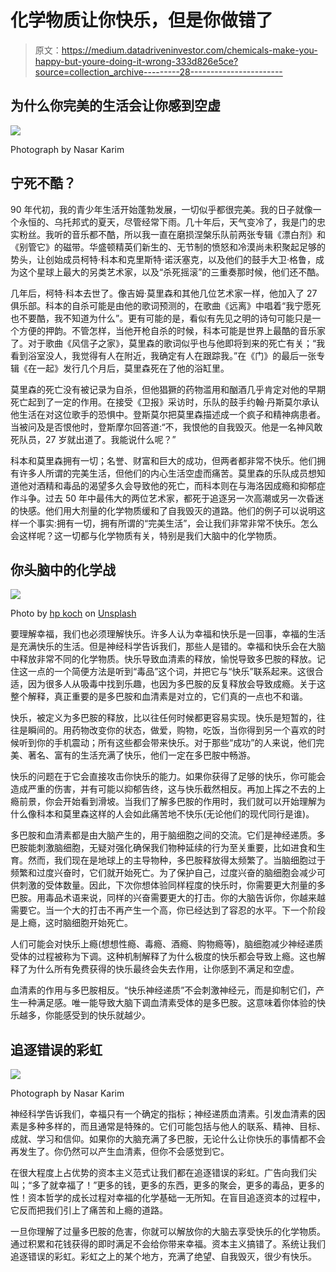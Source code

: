 # 化学物质让你快乐，但是你做错了

> 原文：<https://medium.datadriveninvestor.com/chemicals-make-you-happy-but-youre-doing-it-wrong-333d826e5ce?source=collection_archive---------28----------------------->

## 为什么你完美的生活会让你感到空虚

![](img/d35bfe652054eb3ca7de344901082177.png)

Photograph by Nasar Karim

## 宁死不酷？

90 年代初，我的青少年生活开始蓬勃发展，一切似乎都很完美。我的日子就像一个永恒的、乌托邦式的夏天，尽管经常下雨。几十年后，天气变冷了，我是门的忠实粉丝。我听的音乐都不酷，所以我一直在磨损涅槃乐队前两张专辑《漂白剂》和《别管它》的磁带。华盛顿精英们新生的、无节制的愤怒和冷漠尚未积聚起足够的势头，让创始成员柯特·科本和克里斯特·诺沃塞克，以及他们的鼓手大卫·格鲁，成为这个星球上最大的另类艺术家，以及“杀死摇滚”的三重奏那时候，他们还不酷。

几年后，柯特·科本去世了。像吉姆·莫里森和其他几位艺术家一样，他加入了 27 俱乐部。科本的自杀可能是由他的歌词预测的，在歌曲《远离》中唱着“我宁愿死也不要酷，我不知道为什么”。更有可能的是，看似有先见之明的诗句可能只是一个方便的押韵。不管怎样，当他开枪自杀的时候，科本可能是世界上最酷的音乐家了。对于歌曲《风信子之家》，莫里森的歌词似乎也与他即将到来的死亡有关；“我看到浴室没人，我觉得有人在附近，我确定有人在跟踪我。”在《门》的最后一张专辑《在一起》发行几个月后，莫里森死在了他的浴缸里。

莫里森的死亡没有被记录为自杀，但他猖獗的药物滥用和酗酒几乎肯定对他的早期死亡起到了一定的作用。在接受《卫报》采访时，乐队的鼓手约翰·丹斯莫尔承认他生活在对这位歌手的恐惧中。登斯莫尔把莫里森描述成一个疯子和精神病患者。当被问及是否恨他时，登斯摩尔回答道:“不，我恨他的自我毁灭。他是一名神风敢死队员，27 岁就出道了。我能说什么呢？”

科本和莫里森拥有一切；名誉、财富和巨大的成功，但两者都非常不快乐。他们拥有许多人所谓的完美生活，但他们的内心生活空虚而痛苦。莫里森的乐队成员想知道他对酒精和毒品的渴望多久会导致他的死亡，而科本则在与海洛因成瘾和抑郁症作斗争。过去 50 年中最伟大的两位艺术家，都死于追逐另一次高潮或另一次昏迷的快感。他们用大剂量的化学物质缓和了自我毁灭的道路。他们的例子可以说明这样一个事实:拥有一切，拥有所谓的“完美生活”，会让我们非常非常不快乐。怎么会这样呢？这一切都与化学物质有关，特别是我们大脑中的化学物质。

## 你头脑中的化学战

![](img/25e995413ea7ca797683bf178f301267.png)

Photo by [hp koch](https://unsplash.com/@iggii?utm_source=medium&utm_medium=referral) on [Unsplash](https://unsplash.com?utm_source=medium&utm_medium=referral)

要理解幸福，我们也必须理解快乐。许多人认为幸福和快乐是一回事，幸福的生活是充满快乐的生活。但是神经科学告诉我们，那些人是错的。幸福和快乐会在大脑中释放非常不同的化学物质。快乐导致血清素的释放，愉悦导致多巴胺的释放。记住这一点的一个简便方法是听到“毒品”这个词，并把它与“快乐”联系起来。这很合适，因为很多人从吸毒中找到乐趣，也因为多巴胺的反复释放会导致成瘾。关于这整个解释，真正重要的是多巴胺和血清素是对立的，它们真的一点也不和谐。

快乐，被定义为多巴胺的释放，比以往任何时候都更容易实现。快乐是短暂的，往往是瞬间的。用药物改变你的状态，做爱，购物，吃饭，当你得到另一个喜欢的时候听到你的手机震动；所有这些都会带来快乐。对于那些“成功”的人来说，他们完美、著名、富有的生活充满了快乐，他们一定在多巴胺中畅游。

快乐的问题在于它会直接攻击你快乐的能力。如果你获得了足够的快乐，你可能会造成严重的伤害，并有可能以抑郁告终，这与快乐截然相反。再加上挥之不去的上瘾前景，你会开始看到滑坡。当我们了解多巴胺的作用时，我们就可以开始理解为什么像科本和莫里森这样的人会如此痛苦地不快乐(无论他们的现代同行是谁)。

多巴胺和血清素都是由大脑产生的，用于脑细胞之间的交流。它们是神经递质。多巴胺能刺激脑细胞，无疑对强化确保我们物种延续的行为至关重要，比如进食和生育。然而，我们现在是地球上的主导物种，多巴胺释放得太频繁了。当脑细胞过于频繁和过度兴奋时，它们就开始死亡。为了保护自己，过度兴奋的脑细胞会减少可供刺激的受体数量。因此，下次你想体验同样程度的快乐时，你需要更大剂量的多巴胺。用毒品术语来说，同样的兴奋需要更大的打击。你的大脑告诉你，你越来越需要它。当一个大的打击不再产生一个高，你已经达到了容忍的水平。下一个阶段是上瘾，这时脑细胞开始死亡。

人们可能会对快乐上瘾(想想性瘾、毒瘾、酒瘾、购物瘾等)，脑细胞减少神经递质受体的过程被称为下调。这种机制解释了为什么极度的快乐都会导致上瘾。这也解释了为什么所有免费获得的快乐最终会失去作用，让你感到不满足和空虚。

血清素的作用与多巴胺相反。“快乐神经递质”不会刺激神经元，而是抑制它们，产生一种满足感。唯一能导致大脑下调血清素受体的是多巴胺。这意味着你体验的快乐越多，你能感受到的快乐就越少。

## **追逐错误的彩虹**

![](img/05cb88bcc82a28d6d1f022cc56ea7c4b.png)

Photograph by Nasar Karim

神经科学告诉我们，幸福只有一个确定的指标；神经递质血清素。引发血清素的因素是多种多样的，而且通常是特殊的。它们可能包括与他人的联系、精神、目标、成就、学习和信仰。如果你的大脑充满了多巴胺，无论什么让你快乐的事情都不会再发生了。你仍然可以产生血清素，但你不会感觉到它。

在很大程度上占优势的资本主义范式让我们都在追逐错误的彩虹。广告向我们尖叫；“多了就幸福了！”更多的钱，更多的东西，更多的聚会，更多的毒品，更多的性！资本哲学的成长过程对幸福的化学基础一无所知。在盲目追逐资本的过程中，它反而把我们引上了痛苦和上瘾的道路。

一旦你理解了过量多巴胺的危害，你就可以解放你的大脑去享受快乐的化学物质。通过积累和花钱获得的即时满足不会给你带来幸福。资本主义搞错了。系统让我们追逐错误的彩虹。彩虹之上的某个地方，充满了绝望、自我毁灭，很少有快乐。